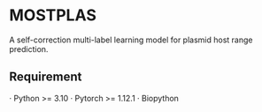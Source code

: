 # MOSTPLAS
A self-correction multi-label learning model for plasmid host range prediction.

Requirement
-------------
· Python >= 3.10
· Pytorch >= 1.12.1
· Biopython
